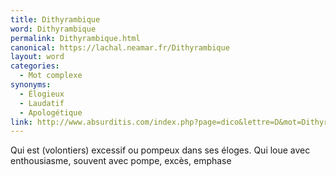 ```yaml
---
title: Dithyrambique
word: Dithyrambique
permalink: Dithyrambique.html
canonical: https://lachal.neamar.fr/Dithyrambique
layout: word
categories:
  - Mot complexe
synonyms:
  - Élogieux
  - Laudatif
  - Apologétique
link: http://www.absurditis.com/index.php?page=dico&lettre=D&mot=Dithyrambique
---
```


Qui est (volontiers) excessif ou pompeux dans ses éloges. Qui loue avec enthousiasme, souvent avec pompe, excès, emphase

